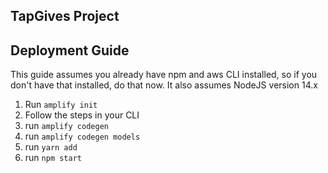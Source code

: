 ## TapGives Project

## Deployment Guide
This guide assumes you already have npm and aws CLI installed, so if you don't have that installed, do that now.  It also assumes NodeJS version 14.x
1. Run `amplify init`
2. Follow the steps in your CLI
3. run `amplify codegen`
4. run `amplify codegen models`
5. run `yarn add`
6. run `npm start`

